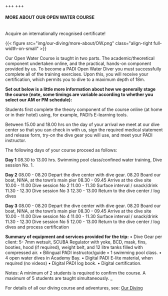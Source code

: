 +++
+++

#### MORE ABOUT OUR OPEN WATER COURSE
<br>
<span class="strapline">Acquire an internationally recognised certificate!</span>

<br>

{{< figure src="img/our-diving/more-about/OW.png" class="align-right full-width-on-small" >}}

Our Open Water Course is taught in two parts. The academic/theoretical component undertaken online, and the practical, hands-on component provided by us.  To become a PADI Open Water Diver you must successfully complete all of the training exercises.  Upon this, you will receive your certification, which permits you to dive to a maximum depth of 18m.

**Set out below is a little more information about how we generally stage the course (note, some timings are variable according to whether you select our AM or PM schedule):**

Students first complete the theory component of the course online (at home or in their hotel) using, for example, PADI’s E-learning tools.

Between 15.00 and 18.00 hrs on the day of your arrival we meet at our dive center so that you can check in with us, sign the required medical statement and release form, try-on the dive gear you will use, and meet your PADI instructor. 

The following days of your course proceed as follows:

**Day 1**
08.30 to 13.00 hrs. 	 Swimming pool class/confined water training, Dive session No. 1. 

**Day 2** 
08.00 - 08.20		Depart the dive center with dive gear. 
08.20 			    Board our boat, NINA, at the town’s main pier 
08.30 - 09.45		Arrive at the dive site 
10.00 - 11.00		Dive session No 2 
11.00 - 11.30		Surface interval / snack/drink
11.30 - 12.30 		Dive session No 3 
12.30 - 13.00 		Return to the dive center / log dives

**Day 3**
08.00 - 08.20		Depart the dive center with dive gear. 
08.20 			    Board our boat, NINA, at the town’s main pier 
08.30 - 09.45		Arrive at the dive site 
10.00 - 11.00		Dive session No 4
11.00 - 11.30		Surface interval / snack/drink 
11.30 - 12.30 		Dive session No 5
12.00 - 13.00 		Return to the dive center / log dives and process certification

**Summary of equipment and services provided for the trip:**
•	Dive Gear per client: 5- 7mm wetsuit, SCUBA Regulator with yoke, BCD, mask, fins, booties, hood (if required), weight belt, and 12 litre tanks filled with compressed air.
•	Bilingual PADI instructor/guide
•	1 swimming pool class.
•	4 open water dives in Academy Bay. 
•	Digital PADI E-lite material, when required (no videos)
•	Digital PADI log book. 
•	Digital certification. 

Notes: A minimum of 2 students is required to confirm the course.  A maximum of 5 students are taught simultaneously.
_

For details of all our diving course and adventures, see: [Our Diving](/our-diving/our-diving)